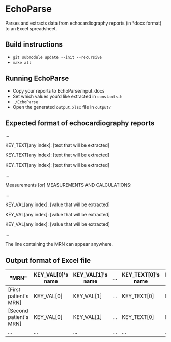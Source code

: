 # EchoParse
Parses and extracts data from echocardiography reports (in *docx format) to an Excel spreadsheet.

## Build instructions
* `git submodule update --init --recursive`
* `make all`

## Running EchoParse
* Copy your reports to EchoParse/input_docs
* Set which values you'd like extracted in `constants.h`
* `./EchoParse`
* Open the generated `output.xlsx` file in `output/`

## Expected format of echocardiography reports

...

KEY_TEXT[any index]: [text that will be extracted]

KEY_TEXT[any index]: [text that will be extracted]

KEY_TEXT[any index]: [text that will be extracted]

...

Measurements [or] MEASUREMENTS AND CALCULATIONS:

...

KEY_VAL[any index]: [value that will be extracted]

KEY_VAL[any index]: [value that will be extracted]

KEY_VAL[any index]: [value that will be extracted]

...

The line containing the MRN can appear anywhere.

## Output format of Excel file

| "MRN" | KEY_VAL[0]'s name | KEY_VAL[1]'s name | ... | KEY_TEXT[0]'s name | KEY_TEXT[1]'s name | ... |
| ----- | ----------------- | ---------------- | --- | ------------------ | ------------------ | --- |
| [First patient's MRN] | KEY_VAL[0] | KEY_VAL[1] | ... | KEY_TEXT[0] | KEY_TEXT[1] | ... |
| [Second patient's MRN] | KEY_VAL[0] | KEY_VAL[1] | ... | KEY_TEXT[0] | KEY_TEXT[1] | ... |
| ... | ... | ... | ... | ... | ... | ... |
